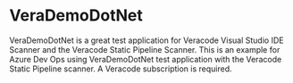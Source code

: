 # VeraDemoDotNet

VeraDemoDotNet is a great test application for Veracode Visual Studio IDE Scanner and the Veracode Static Pipeline Scanner. 
This is an example for Azure Dev Ops using VeraDemoDotNet test application with the Veracode Static Pipeline scanner.  A Veracode subscription is required.

